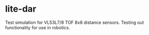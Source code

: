 # lite-dar
Test simulation for VL53L7/8 TOF 8x8 distance sensors. Testing out functionality for use in robotics.
